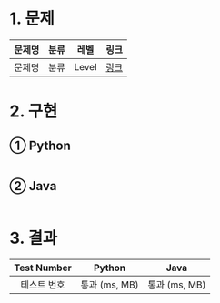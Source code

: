 # 1. 문제
|문제명|분류|레벨|링크|
|:--:|:--:|:--:|:--:|
|문제명|분류|Level|[링크]()|
# 2. 구현
## ① Python
```python

```
## ② Java
```java

```
# 3. 결과
|Test Number|Python|Java|
|:--:|:--:|:--:|
|테스트 번호|통과 (ms, MB)|통과 (ms, MB)|
#
